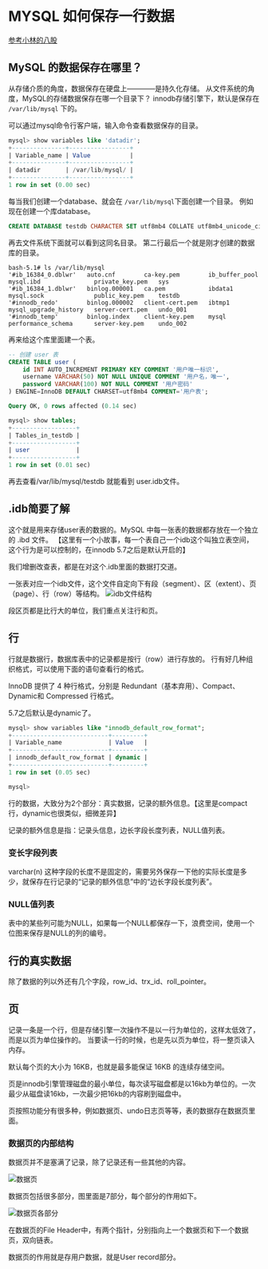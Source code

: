 # MYSQL 如何保存一行数据

[参考小林的八股](https://xiaolincoding.com/mysql/base/row_format.html#记录的额外信息)

## MySQL 的数据保存在哪里？
从存储介质的角度，数据保存在硬盘上————是持久化存储。
从文件系统的角度，MySQL的存储数据保存在哪一个目录下？
innodb存储引擎下，默认是保存在 `/var/lib/mysql` 下的。

可以通过mysql命令行客户端，输入命令查看数据保存的目录。

```sql
mysql> show variables like 'datadir';
+---------------+-----------------+
| Variable_name | Value           |
+---------------+-----------------+
| datadir       | /var/lib/mysql/ |
+---------------+-----------------+
1 row in set (0.00 sec)
```
每当我们创建一个database、就会在 `/var/lib/mysql`下面创建一个目录。
例如现在创建一个库database。
```sql
CREATE DATABASE testdb CHARACTER SET utf8mb4 COLLATE utf8mb4_unicode_ci;
```
再去文件系统下面就可以看到这同名目录。
第二行最后一个就是刚才创建的数据库的目录。
```shell
bash-5.1# ls /var/lib/mysql
'#ib_16384_0.dblwr'   auto.cnf        ca-key.pem        ib_buffer_pool   mysql.ibd               private_key.pem   sys
'#ib_16384_1.dblwr'   binlog.000001   ca.pem            ibdata1          mysql.sock              public_key.pem    testdb
'#innodb_redo'        binlog.000002   client-cert.pem   ibtmp1           mysql_upgrade_history   server-cert.pem   undo_001
'#innodb_temp'        binlog.index    client-key.pem    mysql            performance_schema      server-key.pem    undo_002
```
再来给这个库里面建一个表。
```sql
-- 创建 user 表
CREATE TABLE user (
    id INT AUTO_INCREMENT PRIMARY KEY COMMENT '用户唯一标识',
    username VARCHAR(50) NOT NULL UNIQUE COMMENT '用户名，唯一',
    password VARCHAR(100) NOT NULL COMMENT '用户密码'
) ENGINE=InnoDB DEFAULT CHARSET=utf8mb4 COMMENT='用户表';

Query OK, 0 rows affected (0.14 sec)

mysql> show tables;
+------------------+
| Tables_in_testdb |
+------------------+
| user             |
+------------------+
1 row in set (0.01 sec)
``` 
再去查看/var/lib/mysql/testdb 就能看到 user.idb文件。

## .idb简要了解

这个就是用来存储user表的数据的。MySQL 中每一张表的数据都存放在一个独立的 .ibd 文件。
【这里有一个小故事，每一个表自己一个idb这个叫独立表空间，这个行为是可以控制的，在innodb 5.7之后是默认开启的】

我们增删改查表，都是在对这个.idb里面的数据打交道。


一张表对应一个idb文件，这个文件自定向下有段（segment）、区（extent）、页（page）、行（row）等结构。
![idb文件结构](./idb文件结构.png)

段区页都是比行大的单位，我们重点关注行和页。

## 行
行就是数据行，数据库表中的记录都是按行（row）进行存放的。
行有好几种组织格式，可以使用下面的语句查看行的格式。

InnoDB 提供了 4 种行格式，分别是 Redundant（基本弃用）、Compact、Dynamic和 Compressed 行格式。

5.7之后默认是dynamic了。
```sql
mysql> show variables like "innodb_default_row_format";
+---------------------------+---------+
| Variable_name             | Value   |
+---------------------------+---------+
| innodb_default_row_format | dynamic |
+---------------------------+---------+
1 row in set (0.05 sec)

mysql> 
```
行的数据，大致分为2个部分：真实数据，记录的额外信息。【这里是compact行，dynamic也很类似，细微差异】

记录的额外信息是指：记录头信息，边长字段长度列表，NULL值列表。
### 变长字段列表
varchar(n) 这种字段的长度不是固定的，需要另外保存一下他的实际长度是多少，就保存在行记录的“记录的额外信息”中的“边长字段长度列表”。

### NULL值列表
表中的某些列可能为NULL，如果每一个NULL都保存一下，浪费空间，使用一个位图来保存是NULL的列的编号。

## 行的真实数据
除了数据的列以外还有几个字段，row_id、trx_id、roll_pointer。

## 页
记录一条是一个行，但是存储引擎一次操作不是以一行为单位的，这样太低效了，而是以页为单位操作的。
当要读一行的时候，也是先以页为单位，将一整页读入内存。

默认每个页的大小为 16KB，也就是最多能保证 16KB 的连续存储空间。

页是innodb引擎管理磁盘的最小单位，每次读写磁盘都是以16kb为单位的。一次最少从磁盘读16kb，一次最少把16kb的内容刷到磁盘中。

页按照功能分有很多种，例如数据页、undo日志页等等，表的数据存在数据页里面。

### 数据页的内部结构
数据页并不是塞满了记录，除了记录还有一些其他的内容。

![数据页](./数据页.png)

数据页包括很多部分，图里面是7部分，每个部分的作用如下。

![数据页各部分](./数据页各部分.png)

在数据页的File Header中，有两个指针，分别指向上一个数据页和下一个数据页，双向链表。

数据页的作用就是存用户数据，就是User record部分。
